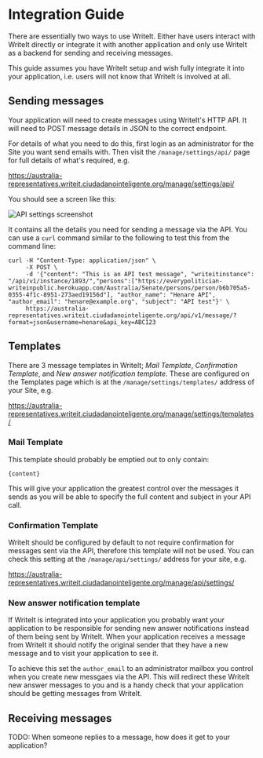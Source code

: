 # Integration Guide

There are essentially two ways to use WriteIt. Either have users interact with WriteIt directly or integrate it with another application and only use WriteIt as a backend for sending and receiving messages.

This guide assumes you have WriteIt setup and wish fully integrate it into your application, i.e. users will not know that WriteIt is involved at all.

## Sending messages

Your application will need to create messages using WriteIt's HTTP API. It will need to POST message details in JSON to the correct endpoint.

For details of what you need to do this, first login as an administrator for the Site you want send emails with. Then visit the `/manage/settings/api/` page for full details of what's required, e.g.

https://australia-representatives.writeit.ciudadanointeligente.org/manage/settings/api/

You should see a screen like this:

![API settings screenshot](http://i.imgur.com/tEHefQu.png)

It contains all the details you need for sending a message via the API. You can use a `curl` command similar to the following to test this from the command line:

```
curl -H "Content-Type: application/json" \
     -X POST \
     -d '{"content": "This is an API test message", "writeitinstance": "/api/v1/instance/1893/","persons":["https://everypolitician-writeinpublic.herokuapp.com/Australia/Senate/persons/person/b6b705a5-0355-4f1c-8951-273aed19156d"], "author_name": "Henare API", "author_email": "henare@example.org", "subject": "API test"}' \
     https://australia-representatives.writeit.ciudadanointeligente.org/api/v1/message/?format=json&username=henare&api_key=ABC123
```

## Templates

There are 3 message templates in WriteIt; _Mail Template_, _Confirmation Template_, and _New answer notification template_. These are configured on the Templates page which is at the `/manage/settings/templates/` address of your Site, e.g.

https://australia-representatives.writeit.ciudadanointeligente.org/manage/settings/templates/

### Mail Template

This template should probably be emptied out to only contain:

    {content}

This will give your application the greatest control over the messages it sends as you will be able to specify the full content and subject in your API call.

### Confirmation Template

WriteIt should be configured by default to not require confirmation for messages sent via the API, therefore this template will not be used. You can check this setting at the `/manage/api/settings/` address for your site, e.g.

https://australia-representatives.writeit.ciudadanointeligente.org/manage/api/settings/

### New answer notification template

If WriteIt is integrated into your application you probably want your application to be responsible for sending new answer notifications instead of them being sent by WriteIt. When your application receives a message from WriteIt it should notify the original sender that they have a new message and to visit your application to see it.

To achieve this set the `author_email` to an administrator mailbox you control when you create new messgaes via the API. This will redirect these WriteIt new answer messages to you and is a handy check that your application should be getting messages from WriteIt.

## Receiving messages

TODO: When someone replies to a message, how does it get to your application?
